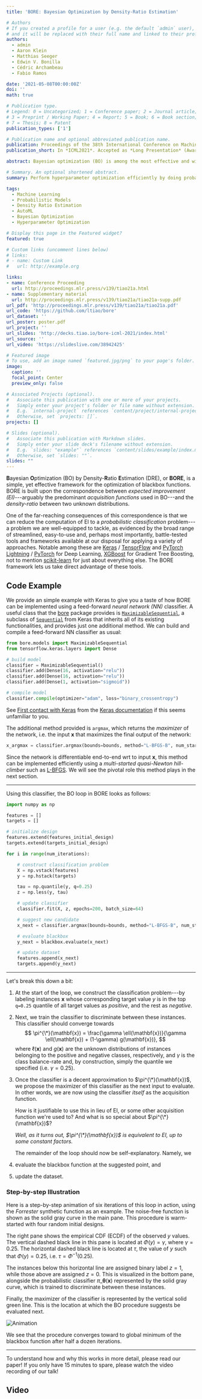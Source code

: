 ```yaml
---
title: 'BORE: Bayesian Optimization by Density-Ratio Estimation'

# Authors
# If you created a profile for a user (e.g. the default `admin` user), write the username (folder name) here
# and it will be replaced with their full name and linked to their profile.
authors:
  - admin
  - Aaron Klein
  - Matthias Seeger
  - Edwin V. Bonilla
  - Cédric Archambeau
  - Fabio Ramos

date: '2021-05-08T00:00:00Z'
doi: ''
math: true

# Publication type.
# Legend: 0 = Uncategorized; 1 = Conference paper; 2 = Journal article;
# 3 = Preprint / Working Paper; 4 = Report; 5 = Book; 6 = Book section;
# 7 = Thesis; 8 = Patent
publication_types: ['1']

# Publication name and optional abbreviated publication name.
publication: Proceedings of the 38th International Conference on Machine Learning (ICML2021)
publication_short: In *ICML2021*. Accepted as *Long Presentation* (Awarded to Top 3% of Papers)

abstract: Bayesian optimization (BO) is among the most effective and widely-used blackbox optimization methods. BO proposes solutions according to an explore-exploit trade-off criterion encoded in an acquisition function, many of which are derived from the posterior predictive of a probabilistic surrogate model. Prevalent among these is the expected improvement (EI). Naturally, the need to ensure analytical tractability in the model poses limitations that can ultimately hinder the efficiency and applicability of BO. In this paper, we cast the computation of EI as a binary classification problem, building on the well-known link between class probability estimation (CPE) and density-ratio estimation (DRE), and the lesser-known link between density-ratios and EI. By circumventing the tractability constraints imposed on the model, this reformulation provides several natural advantages, not least in scalability, increased flexibility, and greater representational capacity.

# Summary. An optional shortened abstract.
summary: Perform hyperparameter optimization efficiently by doing probabilistic classification

tags:
  - Machine Learning
  - Probabilistic Models
  - Density Ratio Estimation
  - AutoML
  - Bayesian Optimization
  - Hyperparameter Optimization

# Display this page in the Featured widget?
featured: true

# Custom links (uncomment lines below)
# links:
# - name: Custom Link
#   url: http://example.org

links:
- name: Conference Proceeding
  url: http://proceedings.mlr.press/v139/tiao21a.html
- name: Supplementary material
  url: http://proceedings.mlr.press/v139/tiao21a/tiao21a-supp.pdf
url_pdf: 'http://proceedings.mlr.press/v139/tiao21a/tiao21a.pdf'
url_code: 'https://github.com/ltiao/bore'
url_dataset: ''
url_poster: poster.pdf
url_project: ''
url_slides: 'http://decks.tiao.io/bore-icml-2021/index.html'
url_source: ''
url_video: 'https://slideslive.com/38942425'

# Featured image
# To use, add an image named `featured.jpg/png` to your page's folder.
image:
  caption: ''
  focal_point: Center
  preview_only: false

# Associated Projects (optional).
#   Associate this publication with one or more of your projects.
#   Simply enter your project's folder or file name without extension.
#   E.g. `internal-project` references `content/project/internal-project/index.md`.
#   Otherwise, set `projects: []`.
projects: []

# Slides (optional).
#   Associate this publication with Markdown slides.
#   Simply enter your slide deck's filename without extension.
#   E.g. `slides: "example"` references `content/slides/example/index.md`.
#   Otherwise, set `slides: ""`.
slides: ""
---
```


**B**ayesian **O**ptimization (BO) by Density-**R**atio **E**stimation (DRE), 
or **BORE**, is a simple, yet effective framework for the optimization of 
blackbox functions. 
BORE is built upon the correspondence between *expected improvement (EI)*---arguably 
the predominant *acquisition functions* used in BO---and the *density-ratio* 
between two unknown distributions.

One of the far-reaching consequences of this correspondence is that we can 
reduce the computation of EI to a *probabilistic classification* problem---a 
problem we are well-equipped to tackle, as evidenced by the broad range of 
streamlined, easy-to-use and, perhaps most importantly, battle-tested
tools and frameworks available at our disposal for applying a variety of approaches.
Notable among these are [Keras](https://keras.io/) / [TensorFlow](http://tensorflow.org/) and
[PyTorch Lightning](https://pytorchlightning.ai/) / [PyTorch](https://pytorch.org/) 
for Deep Learning, [XGBoost](https://xgboost.ai/) for Gradient Tree Boosting, 
not to mention [scikit-learn](http://scikit-learn.org/) for just about 
everything else.
The BORE framework lets us take direct advantage of these tools.

## Code Example

We provide an simple example with Keras to give you a taste of how BORE can 
be implemented using a feed-forward *neural network (NN)* classifier.
A useful class that the [bore](#) package provides is [`MaximizableSequential`](#), 
a subclass of [`Sequential`](https://keras.io/api/models/sequential/) from 
Keras that inherits all of its existing functionalities, and provides just 
one additional method. 
We can build and compile a feed-forward NN classifier as usual:
```python
from bore.models import MaximizableSequential
from tensorflow.keras.layers import Dense

# build model
classifier = MaximizableSequential()
classifier.add(Dense(16, activation="relu"))
classifier.add(Dense(16, activation="relu"))
classifier.add(Dense(1, activation="sigmoid"))

# compile model
classifier.compile(optimizer="adam", loss="binary_crossentropy")
```
See [First contact with Keras](https://keras.io/about/#first-contact-with-keras) 
from the [Keras documentation](https://keras.io/) if this seems unfamiliar to 
you.

The additional method provided is `argmax`, which returns the *maximizer* of 
the network, i.e. the input $\mathbf{x}$ that maximizes the final output of 
the network:
```python
x_argmax = classifier.argmax(bounds=bounds, method="L-BFGS-B", num_start_points=3)
```
Since the network is differentiable end-to-end wrt to input $\mathbf{x}$, this
method can be implemented efficiently using a *multi-started quasi-Newton 
hill-climber* such as [L-BFGS](https://docs.scipy.org/doc/scipy/reference/optimize.minimize-lbfgsb.html).
We will see the pivotal role this method plays in the next section. 

---

Using this classifier, the BO loop in BORE looks as follows:
```python
import numpy as np

features = []
targets = []

# initialize design
features.extend(features_initial_design)
targets.extend(targets_initial_design)

for i in range(num_iterations):

    # construct classification problem
    X = np.vstack(features)
    y = np.hstack(targets)

    tau = np.quantile(y, q=0.25)
    z = np.less(y, tau)

    # update classifier
    classifier.fit(X, z, epochs=200, batch_size=64)

    # suggest new candidate
    x_next = classifier.argmax(bounds=bounds, method="L-BFGS-B", num_start_points=3)

    # evaluate blackbox
    y_next = blackbox.evaluate(x_next)

    # update dataset
    features.append(x_next)
    targets.append(y_next)
```

---

Let's break this down a bit:

1. At the start of the loop, we construct the classification problem---by labeling 
   instances $\mathbf{x}$ whose corresponding target value $y$ is in the top 
   `q=0.25` quantile of all target values as *positive*, and the rest as *negative*.
2. Next, we train the classifier to discriminate between these instances. This 
   classifier should converge towards
   $$
   \pi^{\*}(\mathbf{x}) = \frac{\gamma \ell(\mathbf{x})}{\gamma \ell(\mathbf{x}) + (1-\gamma) g(\mathbf{x})},
   $$
   where $\ell(\mathbf{x})$ and $g(\mathbf{x})$ are the unknown distributions of 
   instances belonging to the positive and negative classes, respectively, and 
   $\gamma$ is the class balance-rate and, by construction, simply the quantile 
   we specified (i.e. $\gamma=0.25$).
3. Once the classifier is a decent approximation to $\pi^{\*}(\mathbf{x})$, we 
   propose the maximizer of this classifier as the next input to evaluate. 
   In other words, we are now using the classifier *itself* as the acquisition 
   function.

   How is it justifiable to use this in lieu of EI, or some other acquisition 
   function we're used to?
   And what is so special about $\pi^{\*}(\mathbf{x})$? 

   *Well, as it turns out, $\pi^{\*}(\mathbf{x})$ is equivalent to EI, up to some 
   constant factors.*

   The remainder of the loop should now be self-explanatory. Namely, we
4. evaluate the blackbox function at the suggested point, and
5. update the dataset.

### Step-by-step Illustration

Here is a step-by-step animation of six iterations of this loop in action, 
using the *Forrester* synthetic function as an example. 
The noise-free function is shown as the solid gray curve in the main pane.
This procedure is warm-started with four random initial designs.

The right pane shows the empirical CDF (ECDF) of the observed $y$ values.
The vertical dashed black line in this pane is located at $\Phi(y) = \gamma$, 
where $\gamma = 0.25$.
The horizontal dashed black line is located at $\tau$, the value of $y$ such 
that $\Phi(y) = 0.25$, i.e. $\tau = \Phi^{-1}(0.25)$.

The instances below this horizontal line are assigned binary label $z=1$, while 
those above are assigned $z=0$. This is visualized in the bottom pane, 
alongside the probabilistic classifier $\pi\_{\boldsymbol{\theta}}(\mathbf{x})$ 
represented by the solid gray curve, which is trained to discriminate between 
these instances.

Finally, the maximizer of the classifier is represented by the vertical solid 
green line. 
This is the location at which the BO procedure suggests be evaluated next.

![Animation](paper_1500x5562.png)

We see that the procedure converges toward to global minimum of the blackbox 
function after half a dozen iterations.

---

To understand how and why this works in more detail, please read our paper!
If you only have 15 minutes to spare, please watch the video recording of our 
talk!  

## Video

<div id="presentation-embed-38942425"></div>
<script src='https://slideslive.com/embed_presentation.js'></script>
<script>
    embed = new SlidesLiveEmbed('presentation-embed-38942425', {
        presentationId: '38942425',
        autoPlay: false, // change to true to autoplay the embedded presentation
        verticalEnabled: true
    });
</script>
